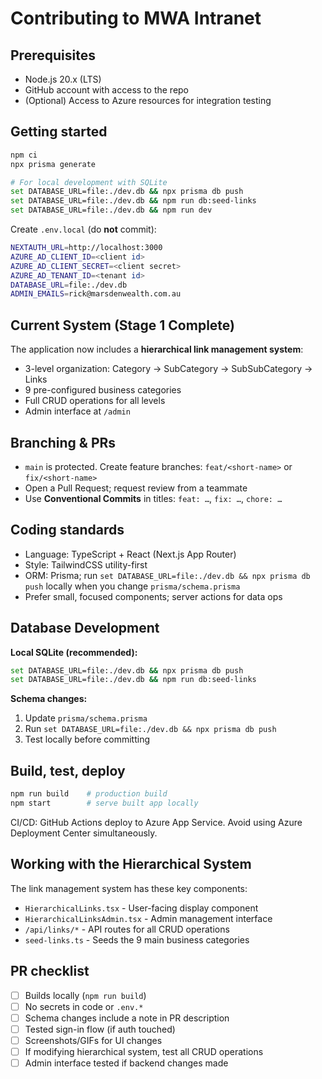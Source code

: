 # Contributing to MWA Intranet

## Prerequisites
- Node.js 20.x (LTS)
- GitHub account with access to the repo
- (Optional) Access to Azure resources for integration testing

## Getting started
```bash
npm ci
npx prisma generate

# For local development with SQLite
set DATABASE_URL=file:./dev.db && npx prisma db push
set DATABASE_URL=file:./dev.db && npm run db:seed-links
set DATABASE_URL=file:./dev.db && npm run dev
```

Create `.env.local` (do **not** commit):

```bash
NEXTAUTH_URL=http://localhost:3000
AZURE_AD_CLIENT_ID=<client id>
AZURE_AD_CLIENT_SECRET=<client secret>
AZURE_AD_TENANT_ID=<tenant id>
DATABASE_URL=file:./dev.db
ADMIN_EMAILS=rick@marsdenwealth.com.au
```

## Current System (Stage 1 Complete)

The application now includes a **hierarchical link management system**:
- 3-level organization: Category → SubCategory → SubSubCategory → Links
- 9 pre-configured business categories
- Full CRUD operations for all levels
- Admin interface at `/admin`

## Branching & PRs

* `main` is protected. Create feature branches: `feat/<short-name>` or `fix/<short-name>`
* Open a Pull Request; request review from a teammate
* Use **Conventional Commits** in titles: `feat: …`, `fix: …`, `chore: …`

## Coding standards

* Language: TypeScript + React (Next.js App Router)
* Style: TailwindCSS utility-first
* ORM: Prisma; run `set DATABASE_URL=file:./dev.db && npx prisma db push` locally when you change `prisma/schema.prisma`
* Prefer small, focused components; server actions for data ops

## Database Development

**Local SQLite (recommended):**
```bash
set DATABASE_URL=file:./dev.db && npx prisma db push
set DATABASE_URL=file:./dev.db && npm run db:seed-links
```

**Schema changes:**
1. Update `prisma/schema.prisma`
2. Run `set DATABASE_URL=file:./dev.db && npx prisma db push`
3. Test locally before committing

## Build, test, deploy

```bash
npm run build    # production build
npm start        # serve built app locally
```

CI/CD: GitHub Actions deploy to Azure App Service. Avoid using Azure Deployment Center simultaneously.

## Working with the Hierarchical System

The link management system has these key components:
- `HierarchicalLinks.tsx` - User-facing display component
- `HierarchicalLinksAdmin.tsx` - Admin management interface
- `/api/links/*` - API routes for all CRUD operations
- `seed-links.ts` - Seeds the 9 main business categories

## PR checklist

* [ ] Builds locally (`npm run build`)
* [ ] No secrets in code or `.env.*`
* [ ] Schema changes include a note in PR description
* [ ] Tested sign-in flow (if auth touched)
* [ ] Screenshots/GIFs for UI changes
* [ ] If modifying hierarchical system, test all CRUD operations
* [ ] Admin interface tested if backend changes made
